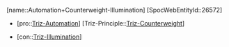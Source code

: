 ﻿---
type: TrizContradiction
aliases:
- Automation+Counterweight-Illumination
license: CC BY-SA 4.0
copyright: https://github.com/SpocWeb
IsDeleted: false
IsReadOnly: false
Confidential: public
tags: 
- Triz/Contradiction
---
[name::Automation+Counterweight-Illumination]
[SpocWebEntityId::26572]
+ [pro::[Triz-Automation](tech/Triz/Parameter/Triz-Automation.md)]
[Triz-Principle::[Triz-Counterweight](tech/Triz/Principle/Triz-Counterweight.md)]
- [con::[Triz-Illumination](tech/Triz/Parameter/Triz-Illumination.md)]

